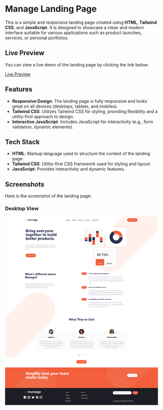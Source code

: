 # Manage Landing Page

This is a simple and responsive landing page created using **HTML**, **Tailwind CSS**, and **JavaScript**. It is designed to showcase a clean and modern interface suitable for various applications such as product launches, services, or personal portfolios.

## Live Preview

You can view a live demo of the landing page by clicking the link below:

[Live Preview](https://famous-beignet-d56b2f.netlify.app)

## Features

- **Responsive Design**: The landing page is fully responsive and looks great on all devices (desktops, tablets, and mobiles).
- **Tailwind CSS**: Utilizes Tailwind CSS for styling, providing flexibility and a utility-first approach to design.
- **Interactive JavaScript**: Includes JavaScript for interactivity (e.g., form validation, dynamic elements).

## Tech Stack

- **HTML**: Markup language used to structure the content of the landing page.
- **Tailwind CSS**: Utility-first CSS framework used for styling and layout.
- **JavaScript**: Provides interactivity and dynamic features.

## Screenshots

Here is the screenshot of the landing page:

### Desktop View

![Desktop View](./DesktopDesignManage.png)

